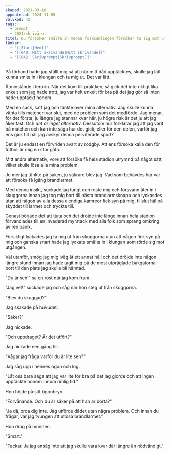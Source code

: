 ```yaml
---
skapad: 2021-09-10
uppdaterad: 2024-11-09
valvkod: 42
tags:
  - prompt
  - 2021/skrivåret
titel: Du försöker smälta in medan folksamlingen försöker ta sig mot utgången
länkar:
  - "[[Start|Hem]]"
  - "[[040. Mitt skrivande|Mitt skrivande]]"
  - "[[042. Skrivprompt|Skrivprompt]]"
---
```

På förhand hade jag ställt mig så att när mitt dåd upptäcktes, skulle jag lätt kunna smita in i klungan och ta mig ut. Det var lätt.

Ätminstånde i terorin. När det kom till praktken, så gick det inte riktigt lika enkelt som jag hade trott, jag var helt enkelt för bra på det jag gör så inten hade upptäckt honom. 

Med en suck, satt jag och tänkte över mina alternativ. Jag skulle kunna vänta tills matchen var slut, med de problem som det medförde. Jag menar, för det första, ju längre jag stannar kvar här, ju högre risk är det ju att jag åker fast. Och *det är inget alternativ.* Dessutom hur förklarar jag att jag varit på matchen och kan inte säga hur det gick, eller för den delen, varför jag ens gick hit när jag avskyr denna perviterade sport? 

Det är ju endast en förvriden avart av rodgby. Att ens försöka kalla den för fotboll är mig en stor gåta.

Mitt andra alternativ, vore att försöka få hela stadion utrymnd på något sätt, vilket skulle lösa alla mina problem.

Ju mer jag tänkte på saken, ju säkrare blev jag. Vad som behävdes här var att försöka få igång brandlarmet.

Med denna insikt, suckade jag tungt och reste mig och försvann åter in i skuggorna innan jag tog mig bort till nästa brandlarmsknapp och lyckasdes utan att någon av alla dessa elendiga kamreor fick syn på mig, tillslut hål på skyddet till larmet och tryckte till.

Genast började det att tjuta och det dröjde inte länge innan hela stadion förvandlades till en invaderad myrstack med alla folk som sprang omkring av ren panik.

Försiktigt lyckades jag ta mig ut från skuggorna utan att någon fick syn på mig och ganska snart hade jag lyckats smälta in i klungan som rörde sig mot utgången.

Väl utanför, smög jag mig iväg åt ett annat håll och det dröjde inte någon längre stund innan jag hade tagit mig på de mest utpräglade bakgatorna bort till den plats jag skulle bli hämtad.

"Du är sen!" sa en röst när jag kom fram.

"Jag vet!" suckade jag och såg när hon steg ut från skuggorna.

"Blev du skuggad?"

Jag skakade på huvudet.

"Säker?"

Jag nickade.

"Och uppdraget? Är det utfört?"

Jag nickade een gång till.

"Vågar jag fråga varför du är lite sen?"

Jag såg upp i hennes ögon och log.

"Låt oss bara säga att jag var lite för bra på det jag gjorde och att ingen upptäckte honom innom rimlig tid."

Hon höjde på sitt ögonbryn.

"Förvånande. Och du är säker på att han är borta?" 

"Ja då, oroa dig inte. Jag utförde dådet utan några problem. Och innan du frågar, var jag tvungen att utlösa brandlarmet."

Hon drog på munnen.

"Smart."

"Tackar. Ja jag ansåg inte att jag skulle vara kvar där längre än nödvändigt."